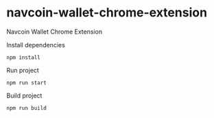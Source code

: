 # navcoin-wallet-chrome-extension
 Navcoin Wallet Chrome Extension
 
 Install dependencies
 ```
 npm install
 ```
 
 Run project
 ```
 npm run start
 ```
 
 Build project
 ```
 npm run build
 ```
